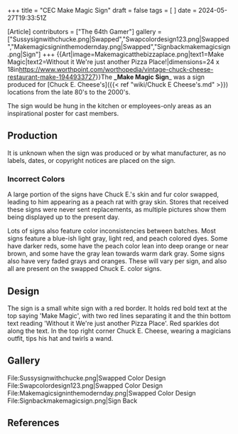 +++
title = "CEC Make Magic Sign"
draft = false
tags = [ ]
date = 2024-05-27T19:33:51Z

[Article]
contributors = ["The 64th Gamer"]
gallery = ["Sussysignwithchucke.png|Swapped","Swapcolordesign123.png|Swapped","Makemagicsigninthemodernday.png|Swapped","Signbackmakemagicsign.png|Sign"]
+++
{{Art|image=Makemagicatthebizzaplace.png|text1=Make Magic|text2=Without it We're just another Pizza Place!|dimensions=24 x 18in<ref>https://www.worthpoint.com/worthopedia/vintage-chuck-cheese-restaurant-make-1944933727</ref>}}The **_Make Magic Sign**_ was a sign produced for [Chuck E. Cheese's]({{< ref "wiki/Chuck E Cheese's.md" >}}) locations from the late 80's to the 2000's.

The sign would be hung in the kitchen or employees-only areas as an inspirational poster for cast members.

## Production ##
It is unknown when the sign was produced or by what manufacturer, as no labels, dates, or copyright notices are placed on the sign.

### Incorrect Colors ###
A large portion of the signs have Chuck E.'s skin and fur color swapped, leading to him appearing as a peach rat with gray skin. Stores that received these signs were never sent replacements, as multiple pictures show them being displayed up to the present day.

Lots of signs also feature color inconsistencies between batches. Most signs feature a blue-ish light gray, light red, and peach colored dyes. Some have darker reds, some have the peach color lean into deep orange or near brown, and some have the gray lean towards warm dark gray. Some signs also have very faded grays and oranges. These will vary per sign, and also all are present on the swapped Chuck E. color signs.

## Design ##
The sign is a small white sign with a red border. It holds red bold text at the top saying 'Make Magic', with two red lines separating it and the thin bottom text reading 'Without it We're just another Pizza Place'. Red sparkles dot along the text. In the top right corner Chuck E. Cheese, wearing a magicians outfit, tips his hat and twirls a wand.

## Gallery ##
<gallery>
File:Sussysignwithchucke.png|Swapped Color Design
File:Swapcolordesign123.png|Swapped Color Design
File:Makemagicsigninthemodernday.png|Swapped Color Design
File:Signbackmakemagicsign.png|Sign Back
</gallery>

## References ##
